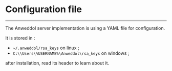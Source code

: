 # Configuration file
---

The Anweddol server implementation is using a YAML file for configuration.

It is stored in :

- `~/.anweddol/rsa_keys` on linux ; 
- `C:\\Users\%USERNAME%\Anweddol\rsa_keys` on windows ;

after installation, read its header to learn about it.